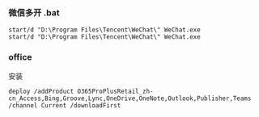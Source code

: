 ### 微信多开 .bat
```
start/d "D:\Program Files\Tencent\WeChat\" WeChat.exe
start/d "D:\Program Files\Tencent\WeChat\" WeChat.exe
```

### office

 安装
```
deploy /addProduct O365ProPlusRetail_zh-cn_Access,Bing,Groove,Lync,OneDrive,OneNote,Outlook,Publisher,Teams /channel Current /downloadFirst
```
